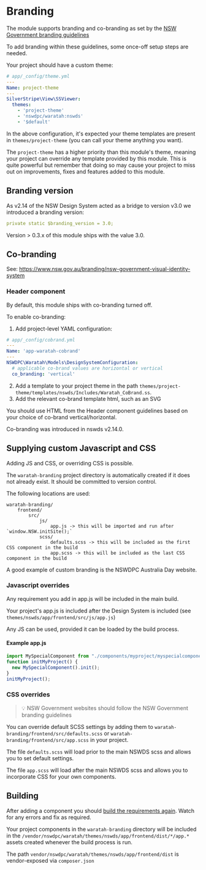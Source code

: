# Branding

The module supports branding and co-branding as set by the [NSW Government branding guidelines](https://digitalnsw.github.io/nsw-design-system/)

To add branding within these guidelines, some once-off setup steps are needed.

Your project should have a custom theme:

```yaml
# app/_config/theme.yml
---
Name: project-theme
---
SilverStripe\View\SSViewer:
  themes:
    - 'project-theme'
    - 'nswdpc/waratah:nswds'
    - '$default'
```

In the above configuration, it's expected your theme templates are present in `themes/project-theme` (you can call your theme anything you want).

The `project-theme` has a higher priority than this module's theme, meaning your project can override any template provided by this module. This is quite powerful but remember that doing so may cause your project to miss out on improvements, fixes and features added to this module.

## Branding version

As v2.14 of the NSW Design System acted as a bridge to version v3.0 we introduced a branding version:

```yml
private static $branding_version = 3.0;
```
Version > 0.3.x of this module ships with the value 3.0.

## Co-branding

See: https://www.nsw.gov.au/branding/nsw-government-visual-identity-system

### Header component

By default, this module ships with co-branding turned off.

To enable co-branding:

1. Add project-level YAML configuration:

```yaml
# app/_config/cobrand.yml
---
Name: 'app-waratah-cobrand'
---
NSWDPC\Waratah\Models\DesignSystemConfiguration:
  # applicable co-brand values are horizontal or vertical
  co_branding: 'vertical'
```

2. Add a template to your project theme in the path `themes/project-theme/templates/nswds/Includes/Waratah_CoBrand.ss`.
3. Add the relevant co-brand template html, such as an SVG

You should use HTML from the Header component guidelines based on your choice of co-brand vertical/horizontal.

Co-branding was introduced in nswds v2.14.0.

## Supplying custom Javascript and CSS

Adding JS and CSS, or overriding CSS is possible.

The `waratah-branding` project directory is automatically created if it does not already exist. It should be committed to version control.

The following locations are used:

```
waratah-branding/
    frontend/
        src/
            js/
                app.js -> this will be imported and run after `window.NSW.initSite();` 
            scss/
                defaults.scss -> this will be included as the first CSS component in the build
                app.scss -> this will be included as the last CSS component in the build
```

A good example of custom branding is the NSWDPC Australia Day website.

### Javascript overrides

Any requirement you add in app.js will be included in the main build.

Your project's app.js is included after the Design System is included (see `themes/nswds/app/frontend/src/js/app.js`)

Any JS can be used, provided it can be loaded by the build process.

#### Example app.js

```javascript
import MySpecialComponent from "./components/myproject/myspecialcomponent";
function initMyProject() {
  new MySpecialComponent().init();
}
initMyProject();
```

### CSS overrides

> 💡 NSW Government websites should follow the NSW Government branding guidelines

You can override default SCSS settings by adding them to `waratah-branding/frontend/src/defaults.scss` or `waratah-branding/frontend/src/app.scss` in your project.

The file `defaults.scss` will load prior to the main NSWDS scss and allows you to set default settings.

The file `app.scss` will load after the main NSWDS scss and allows you to incorporate CSS for your own components.

## Building

After adding a component you should [build the requirements again](./001_index.md). Watch for any errors and fix as required.

Your project components in the `waratah-branding` directory will be included in the `/vendor/nswdpc/waratah/themes/nswds/app/frontend/dist/*/app.*` assets created whenever the build process is run.

The path `vendor/nswdpc/waratah/themes/nswds/app/frontend/dist` is vendor-exposed via `composer.json`
